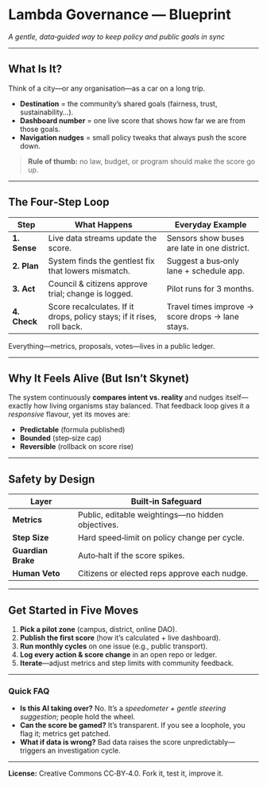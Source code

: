 # Lambda Governance — Blueprint 
*A gentle, data‑guided way to keep policy and public goals in sync*

---

## What Is It?
Think of a city—or any organisation—as a car on a long trip.
- **Destination** = the community’s shared goals (fairness, trust, sustainability…).
- **Dashboard number** = one live score that shows how far we are from those goals.
- **Navigation nudges** = small policy tweaks that always push the score down.

> **Rule of thumb:** no law, budget, or program should make the score go up.

---

## The Four‑Step Loop
| Step | What Happens | Everyday Example |
|------|--------------|------------------|
| **1. Sense** | Live data streams update the score. | Sensors show buses are late in one district. |
| **2. Plan** | System finds the gentlest fix that lowers mismatch. | Suggest a bus‑only lane + schedule app. |
| **3. Act** | Council & citizens approve trial; change is logged. | Pilot runs for 3 months. |
| **4. Check** | Score recalculates. If it drops, policy stays; if it rises, roll back. | Travel times improve → score drops → lane stays. |

Everything—metrics, proposals, votes—lives in a public ledger.

---

## Why It Feels Alive (But Isn’t Skynet)
The system continuously **compares intent vs. reality** and nudges itself—exactly how living organisms stay balanced.  That feedback loop gives it a *responsive* flavour, yet its moves are:
- **Predictable** (formula published)
- **Bounded** (step‑size cap)
- **Reversible** (rollback on score rise)

---

## Safety by Design
| Layer | Built‑in Safeguard |
|-------|-------------------|
| **Metrics** | Public, editable weightings—no hidden objectives. |
| **Step Size** | Hard speed‑limit on policy change per cycle. |
| **Guardian Brake** | Auto‑halt if the score spikes. |
| **Human Veto** | Citizens or elected reps approve each nudge. |

---

## Get Started in Five Moves
1. **Pick a pilot zone** (campus, district, online DAO).  
2. **Publish the first score** (how it’s calculated + live dashboard).  
3. **Run monthly cycles** on one issue (e.g., public transport).  
4. **Log every action & score change** in an open repo or ledger.  
5. **Iterate**—adjust metrics and step limits with community feedback.

---

### Quick FAQ
- **Is this AI taking over?**  No. It’s a *speedometer + gentle steering suggestion*; people hold the wheel.
- **Can the score be gamed?**  It’s transparent. If you see a loophole, you flag it; metrics get patched.
- **What if data is wrong?**  Bad data raises the score unpredictably—triggers an investigation cycle.

---

**License:**  Creative Commons CC‑BY‑4.0.  Fork it, test it, improve it.
